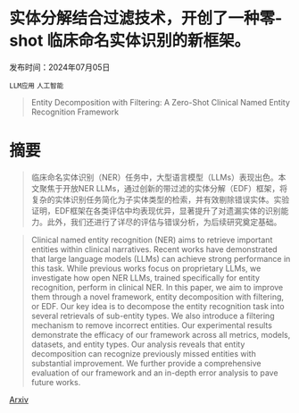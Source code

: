 # 实体分解结合过滤技术，开创了一种零-shot 临床命名实体识别的新框架。

发布时间：2024年07月05日

`LLM应用` `人工智能`

> Entity Decomposition with Filtering: A Zero-Shot Clinical Named Entity Recognition Framework

# 摘要

> 临床命名实体识别（NER）任务中，大型语言模型（LLMs）表现出色。本文聚焦于开放NER LLMs，通过创新的带过滤的实体分解（EDF）框架，将复杂的实体识别任务简化为子实体类型的检索，并有效剔除错误实体。实验证明，EDF框架在各类评估中均表现优异，显著提升了对遗漏实体的识别能力。此外，我们还进行了详尽的评估与错误分析，为后续研究奠定基础。

> Clinical named entity recognition (NER) aims to retrieve important entities within clinical narratives. Recent works have demonstrated that large language models (LLMs) can achieve strong performance in this task. While previous works focus on proprietary LLMs, we investigate how open NER LLMs, trained specifically for entity recognition, perform in clinical NER. In this paper, we aim to improve them through a novel framework, entity decomposition with filtering, or EDF. Our key idea is to decompose the entity recognition task into several retrievals of sub-entity types. We also introduce a filtering mechanism to remove incorrect entities. Our experimental results demonstrate the efficacy of our framework across all metrics, models, datasets, and entity types. Our analysis reveals that entity decomposition can recognize previously missed entities with substantial improvement. We further provide a comprehensive evaluation of our framework and an in-depth error analysis to pave future works.

[Arxiv](https://arxiv.org/abs/2407.04629)